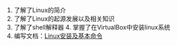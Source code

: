 1. 了解了Linux的简介
2. 了解了Linux的起源发展以及相关知识
3. 了解了shell解释器
4. 掌握了在VirtualBox中安装linux系统
5. 编写文档：[Linux安装及基本命令](Linux安装及基本命令.md)
